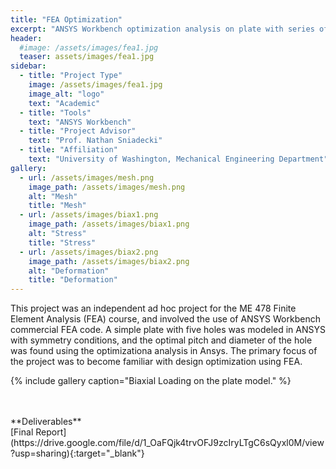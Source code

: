 ```yaml
---
title: "FEA Optimization"
excerpt: "ANSYS Workbench optimization analysis on plate with series of holes."
header:
  #image: /assets/images/fea1.jpg
  teaser: assets/images/fea1.jpg
sidebar:
  - title: "Project Type"
    image: /assets/images/fea1.jpg
    image_alt: "logo"
    text: "Academic"
  - title: "Tools"
    text: "ANSYS Workbench"
  - title: "Project Advisor"
    text: "Prof. Nathan Sniadecki"
  - title: "Affiliation"
    text: "University of Washington, Mechanical Engineering Department"
gallery:
  - url: /assets/images/mesh.png
    image_path: /assets/images/mesh.png
    alt: "Mesh"
    title: "Mesh"
  - url: /assets/images/biax1.png
    image_path: /assets/images/biax1.png
    alt: "Stress"
    title: "Stress"
  - url: /assets/images/biax2.png
    image_path: /assets/images/biax2.png
    alt: "Deformation"
    title: "Deformation"
---
```


This project was an independent ad hoc project for the ME 478 Finite Element Analysis (FEA) course, and involved the use of ANSYS Workbench commercial FEA code. A simple plate with five holes was modeled in ANSYS with symmetry conditions, and the optimal pitch and diameter of the hole was found using the optimizationa analysis in Ansys. The primary focus of the project was to become familiar with design optimization using FEA.

{% include gallery caption="Biaxial Loading on the plate model." %}

<br/>
<br/>
**Deliverables**<br/>
[Final Report](https://drive.google.com/file/d/1_OaFQjk4trvOFJ9zcIryLTgC6sQyxl0M/view?usp=sharing){:target="_blank"}
